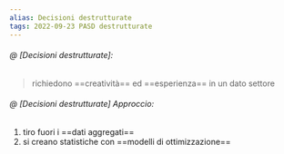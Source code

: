 ```yaml
---
alias: Decisioni destrutturate
tags: 2022-09-23 PASD destrutturate
---
```


###### @ [Decisioni destrutturate]:
> richiedono ==creatività== ed ==esperienza== in un  dato settore


###### @ [Decisioni destrutturate] Approccio:
1. tiro fuori i ==dati aggregati==
2. si creano statistiche con ==modelli di ottimizzazione==